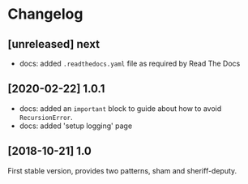 # Changelog

## [unreleased] next
- docs: added `.readthedocs.yaml` file as required by Read The Docs

## [2020-02-22] 1.0.1
- docs: added an `important` block to guide about how to avoid `RecursionError`.
- docs: added 'setup logging' page

## [2018-10-21] 1.0
First stable version, provides two patterns, sham and sheriff-deputy.
